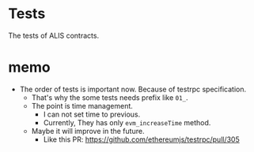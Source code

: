 # Tests
The tests of ALIS contracts.

# memo
- The order of tests is important now. Because of testrpc specification.
    - That's why the some tests needs prefix like `01_`.
    - The point is time management.
        - I can not set time to previous.
        - Currently, They has only `evm_increaseTime` method.
    - Maybe it will improve in the future.
        - Like this PR: https://github.com/ethereumjs/testrpc/pull/305  
